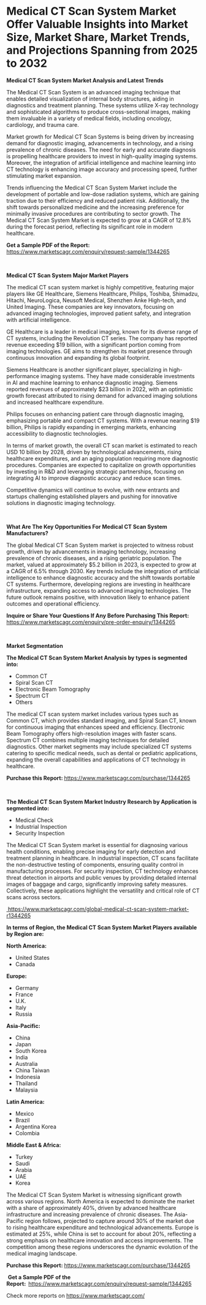 <p><h1>Medical CT Scan System Market Offer Valuable Insights into Market Size, Market Share, Market Trends, and Projections Spanning from 2025 to 2032</h1></p><p><strong>Medical CT Scan System Market Analysis and Latest Trends</strong></p>
<p><p>The Medical CT Scan System is an advanced imaging technique that enables detailed visualization of internal body structures, aiding in diagnostics and treatment planning. These systems utilize X-ray technology and sophisticated algorithms to produce cross-sectional images, making them invaluable in a variety of medical fields, including oncology, cardiology, and trauma care.</p><p>Market growth for Medical CT Scan Systems is being driven by increasing demand for diagnostic imaging, advancements in technology, and a rising prevalence of chronic diseases. The need for early and accurate diagnosis is propelling healthcare providers to invest in high-quality imaging systems. Moreover, the integration of artificial intelligence and machine learning into CT technology is enhancing image accuracy and processing speed, further stimulating market expansion.</p><p>Trends influencing the Medical CT Scan System Market include the development of portable and low-dose radiation systems, which are gaining traction due to their efficiency and reduced patient risk. Additionally, the shift towards personalized medicine and the increasing preference for minimally invasive procedures are contributing to sector growth. The Medical CT Scan System Market is expected to grow at a CAGR of 12.8% during the forecast period, reflecting its significant role in modern healthcare.</p></p>
<p><strong>Get a Sample PDF of the Report:&nbsp;</strong> <a href="https://www.marketscagr.com/enquiry/request-sample/1344265?utm_campaign=3018&utm_medium=2&utm_source=Github&utm_content=ia&utm_term=24032025&utm_id=medical-ct-scan-system">https://www.marketscagr.com/enquiry/request-sample/1344265</a></p>
<p>&nbsp;</p>
<p><strong>Medical CT Scan System Major Market Players</strong></p>
<p><p>The medical CT scan system market is highly competitive, featuring major players like GE Healthcare, Siemens Healthcare, Philips, Toshiba, Shimadzu, Hitachi, NeuroLogica, Neusoft Medical, Shenzhen Anke High-tech, and United Imaging. These companies are key innovators, focusing on advanced imaging technologies, improved patient safety, and integration with artificial intelligence.</p><p>GE Healthcare is a leader in medical imaging, known for its diverse range of CT systems, including the Revolution CT series. The company has reported revenue exceeding $19 billion, with a significant portion coming from imaging technologies. GE aims to strengthen its market presence through continuous innovation and expanding its global footprint.</p><p>Siemens Healthcare is another significant player, specializing in high-performance imaging systems. They have made considerable investments in AI and machine learning to enhance diagnostic imaging. Siemens reported revenues of approximately $23 billion in 2022, with an optimistic growth forecast attributed to rising demand for advanced imaging solutions and increased healthcare expenditure.</p><p>Philips focuses on enhancing patient care through diagnostic imaging, emphasizing portable and compact CT systems. With a revenue nearing $19 billion, Philips is rapidly expanding in emerging markets, enhancing accessibility to diagnostic technologies.</p><p>In terms of market growth, the overall CT scan market is estimated to reach USD 10 billion by 2028, driven by technological advancements, rising healthcare expenditures, and an aging population requiring more diagnostic procedures. Companies are expected to capitalize on growth opportunities by investing in R&D and leveraging strategic partnerships, focusing on integrating AI to improve diagnostic accuracy and reduce scan times.</p><p>Competitive dynamics will continue to evolve, with new entrants and startups challenging established players and pushing for innovative solutions in diagnostic imaging technology.</p></p>
<p>&nbsp;</p>
<p><strong>What Are The Key Opportunities For Medical CT Scan System Manufacturers?</strong></p>
<p><p>The global Medical CT Scan System market is projected to witness robust growth, driven by advancements in imaging technology, increasing prevalence of chronic diseases, and a rising geriatric population. The market, valued at approximately $5.2 billion in 2023, is expected to grow at a CAGR of 6.5% through 2030. Key trends include the integration of artificial intelligence to enhance diagnostic accuracy and the shift towards portable CT systems. Furthermore, developing regions are investing in healthcare infrastructure, expanding access to advanced imaging technologies. The future outlook remains positive, with innovation likely to enhance patient outcomes and operational efficiency.</p></p>
<p><strong>Inquire or Share Your Questions If Any Before Purchasing This Report:</strong> <a href="https://www.marketscagr.com/enquiry/pre-order-enquiry/1344265?utm_campaign=3018&utm_medium=2&utm_source=Github&utm_content=ia&utm_term=24032025&utm_id=medical-ct-scan-system">https://www.marketscagr.com/enquiry/pre-order-enquiry/1344265</a></p>
<p>&nbsp;</p>
<p><strong>Market Segmentation</strong></p>
<p><strong>The Medical CT Scan System Market Analysis by types is segmented into:</strong></p>
<p><ul><li>Common CT</li><li>Spiral Scan CT</li><li>Electronic Beam Tomography</li><li>Spectrum CT</li><li>Others</li></ul></p>
<p><p>The medical CT scan system market includes various types such as Common CT, which provides standard imaging, and Spiral Scan CT, known for continuous imaging that enhances speed and efficiency. Electronic Beam Tomography offers high-resolution images with faster scans. Spectrum CT combines multiple imaging techniques for detailed diagnostics. Other market segments may include specialized CT systems catering to specific medical needs, such as dental or pediatric applications, expanding the overall capabilities and applications of CT technology in healthcare.</p></p>
<p><strong>Purchase this Report:&nbsp;</strong><a href="https://www.marketscagr.com/purchase/1344265?utm_campaign=3018&utm_medium=2&utm_source=Github&utm_content=ia&utm_term=24032025&utm_id=medical-ct-scan-system">https://www.marketscagr.com/purchase/1344265</a></p>
<p>&nbsp;</p>
<p><strong>The Medical CT Scan System Market Industry Research by Application is segmented into:</strong></p>
<p><ul><li>Medical Check</li><li>Industrial Inspection</li><li>Security Inspection</li></ul></p>
<p><p>The Medical CT Scan System market is essential for diagnosing various health conditions, enabling precise imaging for early detection and treatment planning in healthcare. In industrial inspection, CT scans facilitate the non-destructive testing of components, ensuring quality control in manufacturing processes. For security inspection, CT technology enhances threat detection in airports and public venues by providing detailed internal images of baggage and cargo, significantly improving safety measures. Collectively, these applications highlight the versatility and critical role of CT scans across sectors.</p></p>
<p><a href="https://www.marketscagr.com/global-medical-ct-scan-system-market-r1344265?utm_campaign=3018&utm_medium=2&utm_source=Github&utm_content=ia&utm_term=24032025&utm_id=medical-ct-scan-system">&nbsp;https://www.marketscagr.com/global-medical-ct-scan-system-market-r1344265</a></p>
<p><strong>In terms of Region, the Medical CT Scan System Market Players available by Region are:</strong></p>
<p>
    <p> <strong> North America: </strong>
        <ul>
            <li>United States</li>
            <li>Canada</li>
        </ul>
        </p> 
    <p> <strong> Europe: </strong>
        <ul>
            <li>Germany</li>
            <li>France</li>
            <li>U.K.</li>
            <li>Italy</li>
            <li>Russia</li>
        </ul>
        </p> 
    <p> <strong> Asia-Pacific: </strong>
        <ul>
            <li>China</li>
            <li>Japan</li>
            <li>South Korea</li>
            <li>India</li>
            <li>Australia</li>
            <li>China Taiwan</li>
            <li>Indonesia</li>
            <li>Thailand</li>
            <li>Malaysia</li>
        </ul>
        </p> 
    <p> <strong> Latin America: </strong>
        <ul>
            <li>Mexico</li>
            <li>Brazil</li>
            <li>Argentina Korea</li>
            <li>Colombia</li>
        </ul>
        </p> 
    <p> <strong> Middle East & Africa: </strong>
        <ul>
            <li>Turkey</li>
            <li>Saudi</li>
            <li>Arabia</li>
            <li>UAE</li>
            <li>Korea</li>
        </ul>
    </p>
    </p>
<p><p>The Medical CT Scan System Market is witnessing significant growth across various regions. North America is expected to dominate the market with a share of approximately 40%, driven by advanced healthcare infrastructure and increasing prevalence of chronic diseases. The Asia-Pacific region follows, projected to capture around 30% of the market due to rising healthcare expenditure and technological advancements. Europe is estimated at 25%, while China is set to account for about 20%, reflecting a strong emphasis on healthcare innovation and access improvements. The competition among these regions underscores the dynamic evolution of the medical imaging landscape.</p></p>
<p><strong>Purchase this Report: </strong><a href="https://www.marketscagr.com/purchase/1344265?utm_campaign=3018&utm_medium=2&utm_source=Github&utm_content=ia&utm_term=24032025&utm_id=medical-ct-scan-system">https://www.marketscagr.com/purchase/1344265</a></p>
<p>&nbsp;<strong>Get a Sample PDF of the Report:&nbsp;&nbsp;</strong><a href="https://www.marketscagr.com/enquiry/request-sample/1344265?utm_campaign=3018&utm_medium=2&utm_source=Github&utm_content=ia&utm_term=24032025&utm_id=medical-ct-scan-system">https://www.marketscagr.com/enquiry/request-sample/1344265</a></p>
<p><strong></strong></p>
<p>Check more reports on <a href="https://www.marketscagr.com/?utm_campaign=3018&utm_medium=2&utm_source=Github&utm_content=ia&utm_term=24032025&utm_id=medical-ct-scan-system">https://www.marketscagr.com/</a></p>